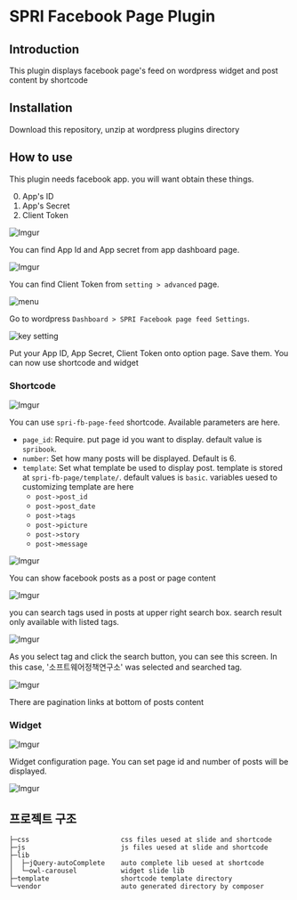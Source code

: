 # SPRI Facebook Page Plugin

## Introduction

This plugin displays facebook page's feed on wordpress widget and post content by shortcode

## Installation

Download this repository, unzip at wordpress plugins directory

## How to use

This plugin needs facebook app. you will want obtain these things. 

0. App's ID
0. App's Secret
0. Client Token

![Imgur](http://i.imgur.com/fywha3l.jpg)

You can find App Id and App secret from app dashboard page.

![Imgur](http://i.imgur.com/jIOqhyK.jpg)

You can find Client Token from `setting > advanced` page.

![menu](http://i.imgur.com/3vQtfAg.jpg)

Go to wordpress `Dashboard > SPRI Facebook page feed Settings`.  

![key setting](http://i.imgur.com/MbbuTjH.jpg)

Put your App ID, App Secret, Client Token onto option page. Save them. You can now use shortcode and widget

### Shortcode

![Imgur](http://i.imgur.com/cnl6rtS.jpg)

You can use `spri-fb-page-feed` shortcode. Available parameters are here.

+ `page_id`: Require. put page id you want to display. default value is `spribook`.
+ `number`: Set how many posts will be displayed. Default is 6.
+ `template`: Set what template be used to display post. template is stored at `spri-fb-page/template/`. default values is `basic`. variables uesed to customizing template are here 
    + `post->post_id`
    + `post->post_date`
    + `post->tags`
    + `post->picture`
    + `post->story`
    + `post->message`
    
![Imgur](http://i.imgur.com/4m05wIF.jpg)

You can show facebook posts as a post or page content 

![Imgur](http://i.imgur.com/DZDzdbO.jpg)

you can search tags used in posts at upper right search box. search result only available with listed tags.

![Imgur](http://i.imgur.com/YkcfN8I.jpg)

As you select tag and click the search button, you can see this screen. In this case, '소프트웨어정책연구소' was selected and searched tag.

![Imgur](http://i.imgur.com/Y62u3M0.jpg)

There are pagination links at bottom of posts content 

### Widget

![Imgur](http://i.imgur.com/mFi5Zua.jpg)

Widget configuration page. You can set page id and number of posts will be displayed.

![Imgur](http://i.imgur.com/kksbfZP.jpg)


## 프로젝트 구조


```
├─css                       css files uesed at slide and shortcode
├─js                        js files uesed at slide and shortcode
├─lib
│  ├─jQuery-autoComplete    auto complete lib uesed at shortcode
│  └─owl-carousel           widget slide lib
├─template                  shortcode template directory
└─vendor                    auto generated directory by composer
```
